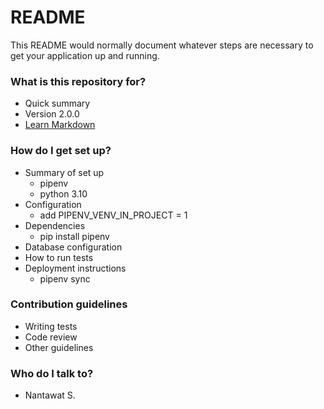 # README #

This README would normally document whatever steps are necessary to get your application up and running.

### What is this repository for? ###

* Quick summary
* Version
	2.0.0
* [Learn Markdown](https://bitbucket.org/tutorials/markdowndemo)

### How do I get set up? ###

* Summary of set up
	- pipenv
	- python 3.10
* Configuration
	- add PIPENV_VENV_IN_PROJECT = 1
* Dependencies
	- pip install pipenv
* Database configuration
* How to run tests
* Deployment instructions
	- pipenv sync

### Contribution guidelines ###

* Writing tests
* Code review 
* Other guidelines

### Who do I talk to? ###

* Nantawat S.
